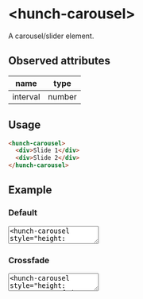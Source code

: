 # &lt;hunch-carousel>

A carousel/slider element.

## Observed attributes

| name | type |
| --- | --- |
| interval | number |

## Usage

```html
<hunch-carousel>
  <div>Slide 1</div>
  <div>Slide 2</div>
</hunch-carousel>
```

## Example

<style>
.slide {
object-fit: cover;
}
</style>

### Default

<live-element>
<textarea>
<hunch-carousel style="height: 15rem;" interval="2000">
  <img
    src="https://images.unsplash.com/photo-1581252397779-5d758caff3cb?ixlib=rb-1.2.1&q=80&fm=jpg&crop=entropy&cs=tinysrgb&w=1080&fit=max&ixid=eyJhcHBfaWQiOjExNDY4M30"
    class="slide"
  />
  <img
    src="https://images.unsplash.com/photo-1581252165204-d54f656e8ce8?ixlib=rb-1.2.1&q=80&fm=jpg&crop=entropy&cs=tinysrgb&w=1080&fit=max&ixid=eyJhcHBfaWQiOjExNDY4M30"
    class="slide"
  />
  <img
    src="https://images.unsplash.com/photo-1581465823028-58e550a703a0?ixlib=rb-1.2.1&q=80&fm=jpg&crop=entropy&cs=tinysrgb&w=1080&fit=max&ixid=eyJhcHBfaWQiOjExNDY4M30"
    class="slide"
  />
</hunch-carousel>
</textarea>
</live-element>

### Crossfade

<live-element>
<textarea>
<hunch-carousel style="height: 15rem;" crossfade>
  <img
    src="https://images.unsplash.com/photo-1581252397779-5d758caff3cb?ixlib=rb-1.2.1&q=80&fm=jpg&crop=entropy&cs=tinysrgb&w=1080&fit=max&ixid=eyJhcHBfaWQiOjExNDY4M30"
    class="slide"
  />
  <img
    src="https://images.unsplash.com/photo-1581252165204-d54f656e8ce8?ixlib=rb-1.2.1&q=80&fm=jpg&crop=entropy&cs=tinysrgb&w=1080&fit=max&ixid=eyJhcHBfaWQiOjExNDY4M30"
    class="slide"
  />
  <img
    src="https://images.unsplash.com/photo-1581465823028-58e550a703a0?ixlib=rb-1.2.1&q=80&fm=jpg&crop=entropy&cs=tinysrgb&w=1080&fit=max&ixid=eyJhcHBfaWQiOjExNDY4M30"
    class="slide"
  />
</hunch-carousel>
</textarea>
</live-element>

<script src="../src/hunch-carousel.ts"></script>
